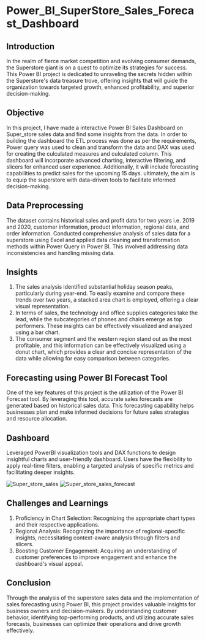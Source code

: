 # Power_BI_SuperStore_Sales_Forecast_Dashboard


## Introduction
In the realm of fierce market competition and evolving consumer demands, the Superstore giant is on a quest to optimize its strategies for success. This Power BI project is dedicated to unraveling the secrets hidden within the Superstore's data treasure trove, offering insights that will guide the organization towards targeted growth, enhanced profitability, and superior decision-making.

## Objective
In this project, I have made a interactive Power BI Sales Dashboard on Super_store sales data and find some insights from the data. In order to building the dashboard the ETL process was done as per the requirements, Power query was used to clean and transform the data and DAX was used for creating the culculated measures and culculated column. This dashboard will incorporate advanced charting, interactive filtering, and slicers for enhanced user experience. Additionally, it will include forecasting capabilities to predict sales for the upcoming 15 days. ultimately, the aim is to equip the superstore with data-driven tools to facilitate informed decision-making.

## Data Preprocessing
The dataset contains historical sales and profit data for two years i.e. 2019 and 2020, customer information, product information, regional data, and order information. Conducted comprehensive analysis of sales data for a superstore using Excel and applied data cleaning and transformation methods within Power Query in Power BI. This involved addressing data inconsistencies and handling missing data.

## Insights
  1. The sales analysis identified substantial holiday season peaks, particularly during year-end. To easily examine and compare these trends over two years, a stacked area chart is employed, offering a clear visual representation.
  2. In terms of sales, the technology and office supplies categories take the lead, while the subcategories of phones and chairs emerge as top performers. These insights can be effectively visualized and analyzed using a bar chart.
  3. The consumer segment and the western region stand out as the most profitable, and this information can be effectively visualized using a donut chart, which provides a clear and concise representation of the data while allowing for easy comparison between categories.

## Forecasting using Power BI Forecast Tool
One of the key features of this project is the utilization of the Power BI Forecast tool. By leveraging this tool, accurate sales forecasts are generated based on historical sales data. This forecasting capability helps businesses plan and make informed decisions for future sales strategies and resource allocation.

## Dashboard
Leveraged PowerBI visualization tools and DAX functions to design insightful charts and user-friendly dashboard. Users have the flexibility to apply real-time filters, enabling a targeted analysis of specific metrics and facilitating deeper insights.

![Super_store_sales](https://github.com/Vivek45ydv/Power_BI_SuperStore_Sales_Forecast_Dashboard/assets/155508387/a90d09bd-fd81-4483-b950-5849032a24d9)
![Super_store_sales_forecast](https://github.com/Vivek45ydv/Power_BI_SuperStore_Sales_Forecast_Dashboard/assets/155508387/81226053-4862-4e72-99cb-58ab82bdd312)

## Challenges and Learnings
  1. Proficiency in Chart Selection: Recognizing the appropriate chart types and their respective applications.
  2. Regional Analysis: Recognizing the importance of regional-specific insights, necessitating context-aware analysis through filters and slicers.
  3. Boosting Customer Engagement: Acquiring an understanding of customer preferences to improve engagement and enhance the dashboard's visual appeal.

## Conclusion
Through the analysis of the superstore sales data and the implementation of sales forecasting using Power BI, this project provides valuable insights for business owners and decision-makers. By understanding customer behavior, identifying top-performing products, and utilizing accurate sales forecasts, businesses can optimize their operations and drive growth effectively.



